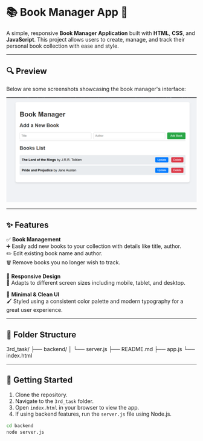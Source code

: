# 📚 Book Manager App 📖

A simple, responsive **Book Manager Application** built with **HTML**, **CSS**, and **JavaScript**. This project allows users to create, manage, and track their personal book collection with ease and style.

---

## 🔍 Preview

Below are some screenshots showcasing the book manager's interface:

![Book Manager Preview 1](./task3_ss1.png)  


---

## ✨ Features

✅ **Book Management**  
➕ Easily add new books to your collection with details like title, author.  
✏️ Edit existing book name and author.  
🗑️ Remove books you no longer wish to track.

📱 **Responsive Design**  
🔄 Adapts to different screen sizes including mobile, tablet, and desktop.

🧼 **Minimal & Clean UI**  
🖌️ Styled using a consistent color palette and modern typography for a great user experience.

---

## 📂 Folder Structure
3rd_task/
├── backend/
│ └── server.js
├── README.md
├── app.js
└── index.html

---

## 🚀 Getting Started

1. Clone the repository.
2. Navigate to the `3rd_task` folder.
3. Open `index.html` in your browser to view the app.
4. If using backend features, run the `server.js` file using Node.js.

```bash
cd backend
node server.js


